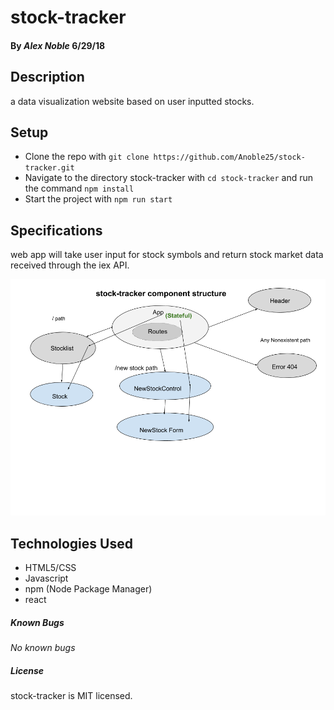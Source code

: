 # stock-tracker #

#### By _**Alex Noble**_ 6/29/18

## Description ##

a data visualization website based on user inputted stocks.

## Setup ##
* Clone the repo with `git clone https://github.com/Anoble25/stock-tracker.git`
* Navigate to the directory stock-tracker with `cd stock-tracker` and run the command `npm install`
* Start the project with `npm run start`

## Specifications ##
web app will take user input for stock symbols and return stock market data received through the iex API.


![picture alt](stock-tracker-component-structure.png "Stock Tracker Component Structure Diagram")


## Technologies Used
* HTML5/CSS
* Javascript
* npm (Node Package Manager)
* react

##### Known Bugs
_No known bugs_

##### License

stock-tracker is MIT licensed.
